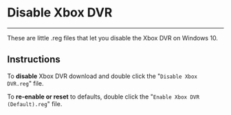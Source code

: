 # Disable Xbox DVR
---

These are little .reg files that let you disable the Xbox DVR on Windows 10.

## Instructions
To **disable** Xbox DVR download and double click the "`Disable Xbox DVR.reg`" file.

To **re-enable or reset** to defaults, double click the "`Enable Xbox DVR (Default).reg`" file.
